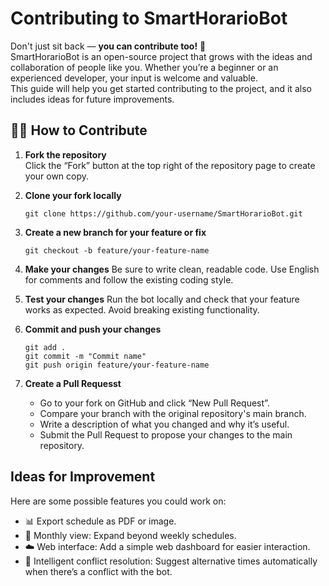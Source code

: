 # Contributing to SmartHorarioBot

Don't just sit back — **you can contribute too!** 💪  
SmartHorarioBot is an open-source project that grows with the ideas and collaboration of people like you. Whether you’re a beginner or an experienced developer, your input is welcome and valuable.  
This guide will help you get started contributing to the project, and it also includes ideas for future improvements.

## 🧑‍💻 How to Contribute
1) **Fork the repository**  
    Click the “Fork” button at the top right of the repository page to create your own copy.

2) **Clone your fork locally**  
    ```
    git clone https://github.com/your-username/SmartHorarioBot.git
    ```

3) **Create a new branch for your feature or fix**
    ```
    git checkout -b feature/your-feature-name
    ```

4) **Make your changes**
    Be sure to write clean, readable code. Use English for comments and follow the existing coding style.

5) **Test your changes**
    Run the bot locally and check that your feature works as expected. Avoid breaking existing functionality.

6) **Commit and push your changes**
    ```
    git add .
    git commit -m "Commit name"
    git push origin feature/your-feature-name
    ```

7) **Create a Pull Requesst**
   - Go to your fork on GitHub and click “New Pull Request”.
   - Compare your branch with the original repository's main branch.
   - Write a description of what you changed and why it’s useful.
   - Submit the Pull Request to propose your changes to the main repository.

## Ideas for Improvement
Here are some possible features you could work on:
- 📊 Export schedule as PDF or image.
- 📅 Monthly view: Expand beyond weekly schedules.
- ☁️ Web interface: Add a simple web dashboard for easier interaction.
- 🧠 Intelligent conflict resolution: Suggest alternative times automatically when there’s a conflict with the bot.